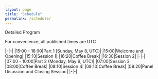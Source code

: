 ```yaml
---
layout: page
title: "Schedule"
permalink: /schedule/
---
```


Detailed Program

For convenience, all published times are UTC

|-|-|
|15:00 - 18:00|Part 1 (Sunday, May 8, UTC)|
|15:00|Welcome and Opening|
|15:10|Session 1|
|16:20|Coffee Break|
|16:30|Session 2|
|-|-|
|07:00 - 10:00|Part 2 (Monday, May 9, UTC)|
|07:00|Session 3
|08:00|Coffee Break|
|08:10|Session 4|
|09:10|Coffee Break|
|09:20|Panel Disussion and Closing Session|
|-|-|
